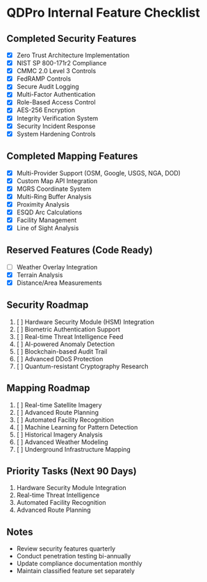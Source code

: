 # QDPro Internal Feature Checklist

## Completed Security Features
- [x] Zero Trust Architecture Implementation
- [x] NIST SP 800-171r2 Compliance
- [x] CMMC 2.0 Level 3 Controls
- [x] FedRAMP Controls
- [x] Secure Audit Logging
- [x] Multi-Factor Authentication
- [x] Role-Based Access Control
- [x] AES-256 Encryption
- [x] Integrity Verification System
- [x] Security Incident Response
- [x] System Hardening Controls

## Completed Mapping Features
- [x] Multi-Provider Support (OSM, Google, USGS, NGA, DOD)
- [x] Custom Map API Integration
- [x] MGRS Coordinate System
- [x] Multi-Ring Buffer Analysis
- [x] Proximity Analysis
- [x] ESQD Arc Calculations
- [x] Facility Management
- [x] Line of Sight Analysis

## Reserved Features (Code Ready)
- [ ] Weather Overlay Integration
- [x] Terrain Analysis
- [x] Distance/Area Measurements

## Security Roadmap
1. [ ] Hardware Security Module (HSM) Integration
2. [ ] Biometric Authentication Support
3. [ ] Real-time Threat Intelligence Feed
4. [ ] AI-powered Anomaly Detection
5. [ ] Blockchain-based Audit Trail
6. [ ] Advanced DDoS Protection
7. [ ] Quantum-resistant Cryptography Research

## Mapping Roadmap
1. [ ] Real-time Satellite Imagery
2. [ ] Advanced Route Planning
3. [ ] Automated Facility Recognition
4. [ ] Machine Learning for Pattern Detection
5. [ ] Historical Imagery Analysis
6. [ ] Advanced Weather Modeling
7. [ ] Underground Infrastructure Mapping

## Priority Tasks (Next 90 Days)
1. Hardware Security Module Integration
2. Real-time Threat Intelligence
3. Automated Facility Recognition
4. Advanced Route Planning

## Notes
- Review security features quarterly
- Conduct penetration testing bi-annually
- Update compliance documentation monthly
- Maintain classified feature set separately